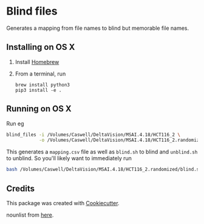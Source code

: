 Blind files
===========

Generates a mapping from file names to blind but memorable file names.

Installing on OS X
------------------

1. Install [Homebrew](http://brew.sh/)
1. From a terminal, run

   ```
   brew install python3
   pip3 install -e .
   ```

Running on OS X
---------------

Run eg

```sh
blind_files -i /Volumes/Caswell/DeltaVision/MSAI.4.18/HCT116_2 \
            -o /Volumes/Caswell/DeltaVision/MSAI.4.18/HCT116_2.randomized
```

This generates a `mapping.csv` file as well as `blind.sh` to blind and
`unblind.sh` to unblind.  So you'll likely want to immediately run

```sh
bash /Volumes/Caswell/DeltaVision/MSAI.4.18/HCT116_2.randomized/blind.sh
```

Credits
-------
This package was created with
[Cookiecutter](https://github.com/audreyr/cookiecutter-pypackage).

nounlist from [here](http://www.desiquintans.com/downloads/nounlist/nounlist.txt).
